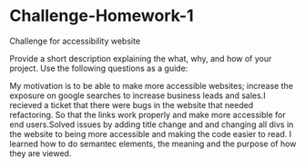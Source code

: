 # Challenge-Homework-1
Challenge for accessibility website

Provide a short description explaining the what, why, and how of your project. Use the following questions as a guide:

My motivation is to be able to make more accessible websites; increase the exposure on google searches to increase business leads and sales.I recieved a ticket that there were bugs in the website that needed refactoring. So that the links work properly and make more accessible for end users.Solved issues by adding title change and and changing all divs in the website to being more accessible and making the code easier to read. I learned how to do semantec elements, the meaning and the purpose of how they are viewed.
